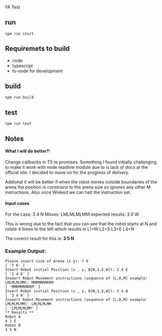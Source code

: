 FA Test

## run

`npm run start`

## Requiremets to build

- node
- typescript
- ts-node for development

## build

`npm run build`

## test

`npm run test`

## Notes

#### What I will do better?:

Change callbacks in TS to promises. Something I found initially challenging to make it work with node readline module due to is lack of docs at the official site. I decided to move on for the progress of delivery.

Addional it will be better if when the robot moves outside boundaries of the arena the position is constrains to the arena size so ignores any other M instructions. Also once Wreked we can halt the instruction set.

#### Input cases

For the case: 3 4 N
Moves: LMLMLMLMM
expected results: 3 0 W

This is wrong due to the fact that you can see that the robot starts at N and rotate 4 times to the left which results in
L1=W
L2=S
L3=E
L4=N

The corerct result for this is: **3 5 N**

### Example Output:

```
Please insert size of Arena (x y): 7 6
[ '7 6' ]
Insert Robot initial Position (x , y, D[N,S,E,W]): 2 4 E
[ '2 4 E' ]
Inseert Robot Movement instructions (sequence of [L,R,M] example: LMLMLMLMM): MMRMMRMRRM
[ 'MMRMMRMRRM' ]
Insert Robot initial Position (x , y, D[N,S,E,W]): 3 4 N
[ '3 4 N' ]
Inseert Robot Movement instructions (sequence of [L,R,M] example: LMLMLMLMM): LMLMLMLMM
[ 'LMLMLMLMM' ]
** Results **
Robot A
4 2 E
Robot B
3 5 N

```
